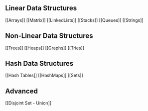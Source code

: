 ## Linear Data Structures

[[Arrays]]
[[Matrix]]
[[LinkedLists]]
[[Stacks]]
[[Queues]]
[[Strings]]

## Non-Linear Data Structures

[[Trees]]
[[Heaps]]
[[Graphs]]
[[Tries]]

## Hash Data Structures

[[Hash Tables]]
[[HashMaps]]
[[Sets]]

## Advanced

[[Disjoint Set - Union]]




